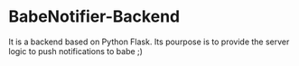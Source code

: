# BabeNotifier-Backend
It is a backend based on Python Flask. Its pourpose is to provide the server logic to push notifications to babe ;)
